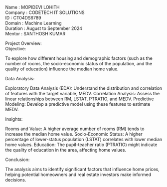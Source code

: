 Name : MOPIDEVI LOHITH                                                                                                
Company : CODETECH IT SOLUTIONS                                                                                          
ID : CT04DS6789                                                                                                
Domain : Machine Learning                                                                                          
Duration : August to September 2024                                                                        
Mentor : SANTHOSH KUMAR                                

Project Overview:                                                                                                        
Objective:

To explore how different housing and demographic factors (such as the number of rooms, the socio-economic status of the population, and the quality of education) influence the median home value.

Data Analysis:

Exploratory Data Analysis (EDA): Understand the distribution and correlation of features with the target variable, MEDV.
Correlation Analysis: Assess the linear relationships between RM, LSTAT, PTRATIO, and MEDV.
Predictive Modeling: Develop a predictive model using these features to estimate MEDV.

Insights:

Rooms and Value: A higher average number of rooms (RM) tends to increase the median home value.
Socio-Economic Status: A higher percentage of lower-status population (LSTAT) correlates with lower median home values.
Education: The pupil-teacher ratio (PTRATIO) might indicate the quality of education in the area, affecting home values.

Conclusion:

The analysis aims to identify significant factors that influence home prices, helping potential homeowners and real estate investors make informed decisions.






